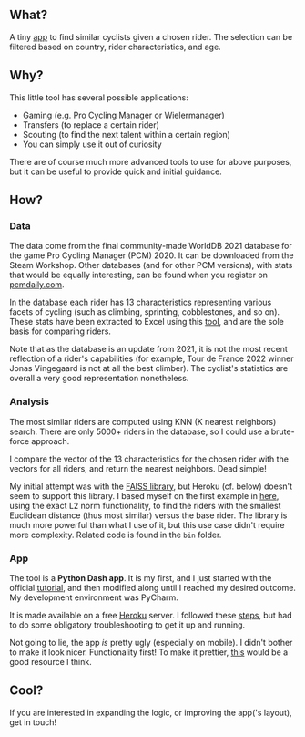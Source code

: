 ## What?
A tiny [app](https://find-a-similar-pro-cyclist.herokuapp.com/) to find similar cyclists given a chosen rider. The selection can be filtered based on country, rider characteristics, and age.

## Why?
This little tool has several possible applications:
- Gaming (e.g. Pro Cycling Manager or Wielermanager)
- Transfers (to replace a certain rider)
- Scouting (to find the next talent within a certain region)
- You can simply use it out of curiosity

There are of course much more advanced tools to use for above purposes, but it can be useful to provide quick and initial guidance.

## How?

### Data
The data come from the final community-made WorldDB 2021 database for the game Pro Cycling Manager (PCM) 2020. It can be downloaded from the Steam Workshop. Other databases (and for other PCM versions), with stats that would be equally interesting, can be found when you register on [pcmdaily.com](https://pcmdaily.com/).

In the database each rider has 13 characteristics representing various facets of cycling (such as climbing, sprinting, cobblestones, and so on). These stats have been extracted to Excel using this [tool](https://pcmdaily.com/infusions/pro_download_panel/download.php?did=1108), and are the sole basis for comparing riders.

Note that as the database is an update from 2021, it is not the most recent reflection of a rider's capabilities (for example, Tour de France 2022 winner Jonas Vingegaard is not at all the best climber). The cyclist's statistics are overall a very good representation nonetheless.

### Analysis

The most similar riders are computed using KNN (K nearest neighbors) search. There are only 5000+ riders in the database, so I could use a brute-force approach. 

I compare the vector of the 13 characteristics for the chosen rider with the vectors for all riders, and return the nearest neighbors. Dead simple!

My initial attempt was with the [FAISS library](https://github.com/facebookresearch/faiss), but Heroku (cf. below) doesn't seem to support this library. I based myself on the first example in [here](https://www.pinecone.io/learn/faiss-tutorial/), using the exact L2 norm functionality, to find the riders with the smallest Euclidean distance (thus most similar) versus the base rider. The library is much more powerful than what I use of it, but this use case didn't require more complexity. Related code is found in the `bin` folder.

### App

The tool is a **Python Dash app**. It is my first, and I just started with the official [tutorial](https://dash.plotly.com/installation), and then modified along until I reached my desired outcome. My development environment was PyCharm.

It is made available on a free [Heroku](https://www.heroku.com/) server. I followed these [steps](https://www.angela1c.com/posts/2021/09/deploying-dash-apps-to-heroku/), but had to do some obligatory troubleshooting to get it up and running.

Not going to lie, the app *is* pretty ugly (especially on mobile). I didn't bother to make it look nicer. Functionality first! To make it prettier, [this](https://dash-bootstrap-components.opensource.faculty.ai) would be a good resource I think.

## Cool?

If you are interested in expanding the logic, or improving the app('s layout), get in touch!